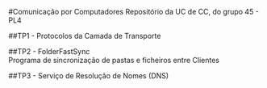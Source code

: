 #Comunicação por Computadores
Repositório da UC de CC, do grupo 45 - PL4

##TP1 - Protocolos da Camada de Transporte

##TP2 - FolderFastSync  
Programa de sincronização de pastas e ficheiros entre Clientes

##TP3 - Serviço de Resolução de Nomes (DNS)

